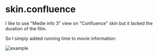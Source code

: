 # skin.confluence

I like to use "Medie info 3" view on "Confluence" skin but it lacked the duration of the film.

So I simply added running time to movie information:

![example](https://raw.github.com/camandel/skin.confluence/branch/path/to/img.png)
